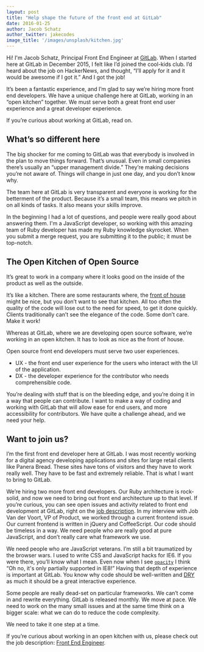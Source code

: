 ```yaml
---
layout: post
title: "Help shape the future of the front end at GitLab"
date: 2016-01-25
author: Jacob Schatz
author_twitter: jakecodes
image_title: '/images/unsplash/kitchen.jpg'
---
```


Hi! I'm Jacob Schatz, Principal Front End Engineer at [GitLab](https://about.gitlab.com).
When I started here at GitLab in December 2015, I felt like I’d joined the cool-kids club.
I’d heard about the job on HackerNews, and thought, “I’ll apply for it and it would be awesome if I got it.” 
And I got the job! 

It’s been a fantastic experience, and I’m glad to say we’re hiring more front end developers.
We have a unique challenge here at GitLab, working in an “open kitchen” together.
We must serve both a great front end user experience and a great developer experience. 

If you’re curious about working at GitLab, read on. 

<!-- more -->

## What’s so different here

The big shocker for me coming to GitLab was that everybody is involved in the plan to move things forward. 
That’s unusual. 
Even in small companies there’s usually an “upper management divide.” They’re making decisions you’re not aware of. 
Things will change in just one day, and you don’t know why. 

The team here at GitLab is very transparent and everyone is working for the betterment of the product. 
Because it’s a small team, this means we pitch in on all kinds of tasks. 
It also means your skills improve. 

In the beginning I had a lot of questions, and people were really good about answering them. 
I'm a JavaScript developer, so working with this amazing team of Ruby developer has made my Ruby knowledge skyrocket.
When you submit a merge request, you are submitting it to the public; it must be top-notch.

## The Open Kitchen of Open Source

It’s great to work in a company where it looks good on the inside of the product as well as the outside.

It’s like a kitchen. 
There are some restaurants where, the [front of house](https://en.wikipedia.org/wiki/Restaurant_management#Front-of-the-House_management) might be nice, but you don’t want to see that kitchen. 
All too often the quality of the code will lose out to the need for speed, to get it done quickly. 
Clients traditionally can’t see the elegance of the code. Some don’t care. Make it work!

Whereas at GitLab, where we are developing open source software, we’re working in an open kitchen. 
It has to look as nice as the front of house. 

Open source front end developers must serve two user experiences. 

- UX - the front end user experience for the users who interact with the UI of the application.
- DX - the developer experience for the contributor who needs comprehensible code.

You’re dealing with stuff that is on the bleeding edge, and you’re doing it in a way that people can contribute. 
I want to make a way of coding and working with GitLab that will allow ease for end users, and more accessibility for contributors. 
We have quite a challenge ahead, and we need your help. 

## Want to join us?

I’m the first front end developer here at GitLab. 
I was most recently working for a digital agency developing applications and sites for large retail clients like Panera Bread. 
These sites have tons of visitors and they have to work really well. 
They have to be fast and extremely reliable. 
That is what I want to bring to GitLab. 

We’re hiring two more front end developers. 
Our Ruby architecture is rock-solid, and now we need to bring out front end architecture up to that level.
If you’re curious, you can see open issues and activity related to front end development at GitLab, right on the [job description](https://about.gitlab.com/jobs/frontend-engineer/). 
In my interview with Job Van der Voort, VP of Product, we worked through a current frontend issue. 
Our current frontend is written in jQuery and CoffeeScript. 
Our code should be timeless in a way. 
We need people who are really good at pure JavaScript, and don’t really care what framework we use.

We need people who are JavaScript veterans. 
I’m still a bit traumatized by the browser wars. 
I used to write CSS and JavaScript hacks for IE6. 
If you were there, you’ll know what I mean. 
Even now when I see [`opacity`](http://caniuse.com/#feat=css-opacity) I think “Oh no, it's only partially supported in IE8!”
Having that depth of experience is important at GitLab. 
You know why code should be well-written and [DRY](https://en.wikipedia.org/wiki/Don%27t_repeat_yourself) as much it should be a great interactive experience.

Some people are really dead-set on particular frameworks. 
We can’t come in and rewrite everything. 
GitLab is released monthly. 
We move at pace. 
We need to work on the many small issues and at the same time think on a bigger scale: what we can do to reduce the code complexity.

We need to take it one step at a time. 

If you’re curious about working in an open kitchen with us, please check out the job description: [Front End Engineer](https://about.gitlab.com/jobs/frontend-engineer/). 
